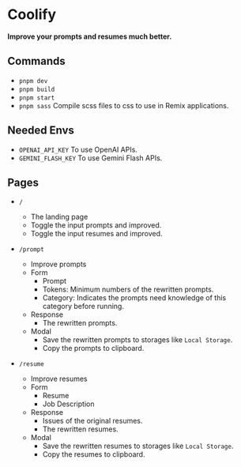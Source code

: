 # Coolify

**Improve your prompts and resumes much better.**

## Commands

- `pnpm dev`
- `pnpm build`
- `pnpm start`
- `pnpm sass` Compile scss files to css to use in Remix applications.

## Needed Envs

- `OPENAI_API_KEY` To use OpenAI APIs.
- `GEMINI_FLASH_KEY` To use Gemini Flash APIs.

## Pages

- `/`

  - The landing page
  - Toggle the input prompts and improved.
  - Toggle the input resumes and improved.

- `/prompt`

  - Improve prompts
  - Form
    - Prompt
    - Tokens: Minimum numbers of the rewritten prompts.
    - Category: Indicates the prompts need knowledge of this category before running.
  - Response
    - The rewritten prompts.
  - Modal
    - Save the rewritten prompts to storages like `Local Storage`.
    - Copy the prompts to clipboard.

- `/resume`
  - Improve resumes
  - Form
    - Resume
    - Job Description
  - Response
    - Issues of the original resumes.
    - The rewritten resumes.
  - Modal
    - Save the rewritten resumes to storages like `Local Storage`.
    - Copy the resumes to clipboard.
